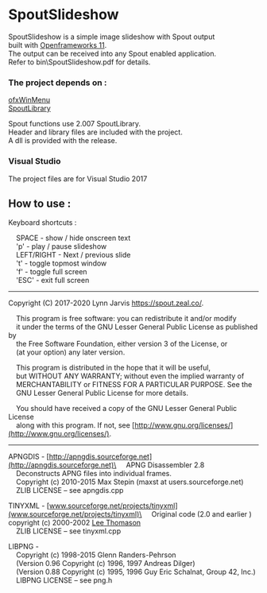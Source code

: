 # SpoutSlideshow

SpoutSlideshow is a simple image slideshow with Spout output\
built with [Openframeworks 11](https://openframeworks.cc/).\
The output can be received into any Spout enabled application.\
Refer to bin\SpoutSlideshow.pdf for details.

### The project depends on :

[ofxWinMenu](https://github.com/leadedge/ofxWinMenu)\
[SpoutLibrary](https://github.com/leadedge/Spout2/tree/beta/SPOUTSDK/SpoutLibrary)

Spout functions use 2.007 SpoutLibrary.\
Header and library files are included with the project.\
A dll is provided with the release.

### Visual Studio
The project files are for Visual Studio 2017

## How to use :

Keyboard shortcuts :  

&nbsp;&nbsp;&nbsp;&nbsp;SPACE - show / hide onscreen text\
&nbsp;&nbsp;&nbsp;&nbsp;'p' - play / pause slideshow\
&nbsp;&nbsp;&nbsp;&nbsp;LEFT/RIGHT - Next / previous slide\
&nbsp;&nbsp;&nbsp;&nbsp;'t' - toggle topmost window\
&nbsp;&nbsp;&nbsp;&nbsp;'f' - toggle full screen\
&nbsp;&nbsp;&nbsp;&nbsp;'ESC' - exit full screen  

----------------------
Copyright (C) 2017-2020 Lynn Jarvis https://spout.zeal.co/.

&nbsp;&nbsp;&nbsp;&nbsp;This program is free software: you can redistribute it and/or modify\
&nbsp;&nbsp;&nbsp;&nbsp;it under the terms of the GNU Lesser General Public License as published by\
&nbsp;&nbsp;&nbsp;&nbsp;the Free Software Foundation, either version 3 of the License, or\
&nbsp;&nbsp;&nbsp;&nbsp;(at your option) any later version.

&nbsp;&nbsp;&nbsp;&nbsp;This program is distributed in the hope that it will be useful,\
&nbsp;&nbsp;&nbsp;&nbsp;but WITHOUT ANY WARRANTY; without even the implied warranty of\
&nbsp;&nbsp;&nbsp;&nbsp;MERCHANTABILITY or FITNESS FOR A PARTICULAR PURPOSE.  See the\
&nbsp;&nbsp;&nbsp;&nbsp;GNU Lesser General Public License for more details.

&nbsp;&nbsp;&nbsp;&nbsp;You should have received a copy of the GNU Lesser General Public License\
&nbsp;&nbsp;&nbsp;&nbsp;along with this program.  If not, see [http://www.gnu.org/licenses/](http://www.gnu.org/licenses/).

----------------------
APNGDIS - [http://apngdis.sourceforge.net](http://apngdis.sourceforge.net)\
&nbsp;&nbsp;&nbsp;&nbsp;APNG Disassembler 2.8\
&nbsp;&nbsp;&nbsp;&nbsp;Deconstructs APNG files into individual frames.\
&nbsp;&nbsp;&nbsp;&nbsp;Copyright (c) 2010-2015 Max Stepin (maxst at users.sourceforge.net)\
&nbsp;&nbsp;&nbsp;&nbsp;ZLIB LICENSE – see apngdis.cpp

TINYXML - [www.sourceforge.net/projects/tinyxml](www.sourceforge.net/projects/tinyxml)\
&nbsp;&nbsp;&nbsp;&nbsp;Original code (2.0 and earlier )\
copyright (c) 2000-2002 [Lee Thomason](www.grinninglizard.com)\
&nbsp;&nbsp;&nbsp;&nbsp;ZLIB LICENSE – see tinyxml.cpp

LIBPNG -\
&nbsp;&nbsp;&nbsp;&nbsp;Copyright (c) 1998-2015 Glenn Randers-Pehrson\
&nbsp;&nbsp;&nbsp;&nbsp;(Version 0.96 Copyright (c) 1996, 1997 Andreas Dilger)\
&nbsp;&nbsp;&nbsp;&nbsp;(Version 0.88 Copyright (c) 1995, 1996 Guy Eric Schalnat, Group 42, Inc.)\
&nbsp;&nbsp;&nbsp;&nbsp;LIBPNG LICENSE – see png.h




